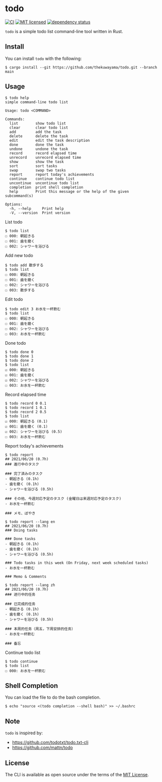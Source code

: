 # todo

[![CI](https://github.com/thekuwayama/todo/workflows/CI/badge.svg)](https://github.com/thekuwayama/todo/actions?workflow=CI)
[![MIT licensed](https://img.shields.io/badge/license-MIT-brightgreen.svg)](https://raw.githubusercontent.com/thekuwayama/todo/master/LICENSE.txt)
[![dependency status](https://deps.rs/repo/github/thekuwayama/todo/status.svg)](https://deps.rs/repo/github/thekuwayama/todo)

`todo` is a simple todo list command-line tool written in Rust.


## Install

You can install `todo` with the following:

```sh-session
$ cargo install --git https://github.com/thekuwayama/todo.git --branch main
```


## Usage

```sh-session
$ todo help
simple command-line todo list

Usage: todo <COMMAND>

Commands:
  list        show todo list
  clear       clear todo list
  add         add the task
  delete      delete the task
  edit        edit the task description
  done        done the task
  undone      undone the task
  record      record elapsed time
  unrecord    unrecord elapsed time
  show        show the task
  sort        sort tasks
  swap        swap two tasks
  report      report today's achievements
  continue    continue todo list
  uncontinue  uncontinue todo list
  completion  print shell completion
  help        Print this message or the help of the given subcommand(s)

Options:
  -h, --help     Print help
  -V, --version  Print version

```

List todo

```sh-session
$ todo list
☐ 000: 朝起きる
☐ 001: 歯を磨く
☐ 002: シャワーを浴びる

```

Add new todo

```sh-session
$ todo add 散歩する
$ todo list
☐ 000: 朝起きる
☐ 001: 歯を磨く
☐ 002: シャワーを浴びる
☐ 003: 散歩する

```

Edit todo

```sh-session
$ todo edit 3 お水を一杯飲む
$ todo list
☐ 000: 朝起きる
☐ 001: 歯を磨く
☐ 002: シャワーを浴びる
☐ 003: お水を一杯飲む
```

Done todo

```sh-session
$ todo done 0
$ todo done 1
$ todo done 2
$ todo list
☑ 000: 朝起きる
☑ 001: 歯を磨く
☑ 002: シャワーを浴びる
☐ 003: お水を一杯飲む

```

Record elapsed time

```sh-session
$ todo record 0 0.1
$ todo record 1 0.1
$ todo record 2 0.5
$ todo list
☑ 000: 朝起きる (0.1)
☑ 001: 歯を磨く (0.1)
☑ 002: シャワーを浴びる (0.5)
☐ 003: お水を一杯飲む

```

Report today's achievements

```sh-session
$ todo report
## 2021/06/20 (0.7h)
### 進行中のタスク

### 完了済みのタスク
- 朝起きる (0.1h)
- 歯を磨く (0.1h)
- シャワーを浴びる (0.5h)

### その他、今週対応予定のタスク (金曜日は来週対応予定のタスク)
- お水を一杯飲む

### メモ、ぼやき

```
```sh-session
$ todo report --lang en
## 2021/06/20 (0.7h)
### Doing tasks

### Done tasks
- 朝起きる (0.1h)
- 歯を磨く (0.1h)
- シャワーを浴びる (0.5h)

### Todo tasks in this week (On Friday, next week scheduled tasks)
- お水を一杯飲む

### Memo & Comments

```
```sh-session
$ todo report --lang zh
## 2021/06/20 (0.7h)
### 进行中的任务

### 已完成的任务
- 朝起きる (0.1h)
- 歯を磨く (0.1h)
- シャワーを浴びる (0.5h)

### 本周的任务（周五，下周安排的任务）
- お水を一杯飲む

### 备忘

```

Continue todo list

```sh-session
$ todo continue
$ todo list
☐ 000: お水を一杯飲む

```


## Shell Completion

You can load the file to do the bash completion.

```sh-session
$ echo "source <(todo completion --shell bash)" >> ~/.bashrc
```


## Note

`todo` is inspired by:

- https://github.com/todotxt/todo.txt-cli
- https://github.com/mattn/todo


## License

The CLI is available as open source under the terms of the [MIT License](http://opensource.org/licenses/MIT).
